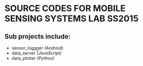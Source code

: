 # SOURCE CODES FOR MOBILE SENSING SYSTEMS LAB SS2015

## Sub projects include:
* sensor_loggger _(Android)_
* data_server _(JavaScript)_
* data_plotter _(Python)_

